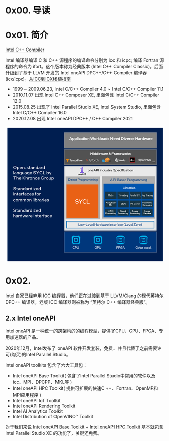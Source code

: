 # 0x00. 导读

# 0x01. 简介

[Intel C++ Compiler](https://en.wikipedia.org/wiki/Intel_C%2B%2B_Compiler)

Intel 编译器编译 C 和 C++ 源程序的编译命令分别为 icc 和 icpc; 编译 Fortran 源程序的命令为 ifort。这个版本称为经典版本 (Intel C++ Compiler Classic)。后面升级到了基于 LLVM 开发的 Intel oneAPI DPC++/C++ Compiler 编译器 (icx/icpx)。[从ICC到ICX移植指南](https://www.intel.com/content/www/us/en/developer/articles/guide/porting-guide-for-icc-users-to-dpcpp-or-icx.html)

- 1999 ~ 2009.06.23, Intel C/C++ Compiler 4.0 ~ Intel C/C++ Compiler 11.1  
- 2010.11.07 出现 Intel C++ Composer XE, 里面包含 Intel C/C++ Compiler 12.0  
- 2015.08.25 出现了 Intel Parallel Studio XE, Intel System Studio, 里面包含 Intel C/C++ Compiler 16.0  
- 2020.12.08 出现 Intel oneAPI DPC++ / C++ Compiler 2021

![Alt text](../../linux/Compiler/oneapi.png)

# 0x02.

Intel 自家已经弃用 ICC 编译器，他们正在过渡到基于 LLVM/Clang 的现代英特尔 DPC++ 编译器，老版 ICC 编译器则被称为 “英特尔 C++ 编译器经典版”。

## 2.x Intel oneAPI

Intel oneAPI 是一种统一的跨架构的的编程模型，提供了CPU、GPU、FPGA、专用加速器的产品。

2020年12月，Intel发布了 oneAPI 软件开发套装，免费、并且代替了之前需要许可(购买)的Intel Parallel Studio。

Intel oneAPI toolkits 包含了六大工具包：

- Intel oneAPI Base Toolkit( 包含了Intel Parallel Studio中常用的软件以及 icc、MPI、DPCPP、MKL等 )
- Intel oneAPI HPC Toolkit( 提供可扩展的快速C ++、Fortran、OpenMP和MPI应用程序 )
- Intel oneAPI IoT Toolkit
- Intel oneAPI Rendering Toolkit
- Intel AI Analytics Toolkit
- Intel Distribution of OpenVINO™ Toolkit

对于我们来说 [Intel oneAPI Base Toolkit](https://www.intel.com/content/www/us/en/developer/tools/oneapi/base-toolkit.html) + [Intel oneAPI HPC Toolkit](https://www.intel.com/content/www/us/en/developer/tools/oneapi/hpc-toolkit.html#gs.jugqzk) 基本就包含 Intel Parallel Studio XE 的功能了，关键还免费。
